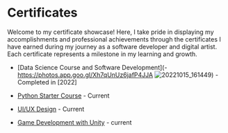 # Certificates
Welcome to my certificate showcase! Here, I take pride in displaying my accomplishments and professional achievements through the certificates I have earned during my journey as a software developer and digital artist. Each certificate represents a milestone in my learning and growth.
- [Data Science Course and Software Development](- https://photos.app.goo.gl/Xh7qUnUz6jafP4JJA ![20221015_161449](https://github.com/Trustyl/Certificates/assets/84845244/3cb89a27-db75-49dc-80bf-35cd10b6b8dc)) - Completed in [2022]
- [Python Starter Course]() - Current
- [UI/UX Design]() - Current 

- [Game Development with Unity]() - current 
